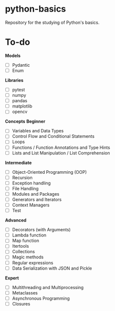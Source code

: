 # python-basics
Repository for the studying of Python's basics.

# To-do
**Models**  
- [ ] Pydantic  
- [ ] Enum

**Libraries**
- [ ] pytest
- [ ] numpy
- [ ] pandas
- [ ] matplotlib
- [ ] opencv

**Concepts**
**Beginner**
- [ ] Variables and Data Types
- [ ] Control Flow and Conditional Statements
- [ ] Loops
- [ ] Functions / Function Annotations and Type Hints
- [ ] Lists and List Manipulation / List Comprehension

**Intermediate**
- [ ] Object-Oriented Programming (OOP)
- [ ] Recursion
- [ ] Exception handling
- [ ] File Handling
- [ ] Modules and Packages
- [ ] Generators and Iterators
- [ ] Context Managers
- [ ] Test

**Advanced**  
- [ ] Decorators (with Arguments)
- [ ] Lambda function
- [ ] Map function
- [ ] Itertools
- [ ] Collections
- [ ] Magic methods
- [ ] Regular expressions
- [ ] Data Serialization with JSON and Pickle

**Expert**  
- [ ] Multithreading and Multiprocessing
- [ ] Metaclasses
- [ ] Asynchronous Programming
- [ ] Closures
